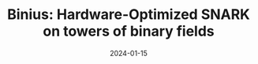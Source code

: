 ---
layout: post
title: "Binius: Hardware-Optimized SNARK on towers of binary fields"
date: 2024-01-15
---